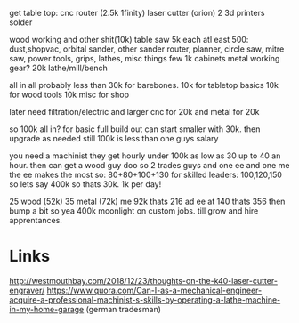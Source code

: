get table top:
cnc router (2.5k 1finity)
laser cutter (orion)
2 3d printers
solder


wood working and other shit(10k)
    table saw 5k
    each atl east 500:
    dust,shopvac, orbital sander, other sander
    router, planner, circle saw, mitre saw, power tools, 
    grips, lathes, misc things
    few 1k cabinets
metal working gear?
20k lathe/mill/bench

all in all probably less than 30k for barebones.
10k for tabletop basics
10k for wood tools
10k misc for shop



later need filtration/electric
and larger cnc for 20k
and metal for 20k

so 100k all in? for basic full build out
can start smaller with 30k. then upgrade as needed
still 100k is less than one guys salary

you need a machinist they get hourly under 100k 
as low as 30 up to 40 an hour.
then can get a wood guy doo
so 2 trades guys
and one ee and one me
the ee makes the most so:
80+80+100+130
for skilled leaders:
100,120,150 so lets say 400k
so thats 30k. 1k per day!

25 wood (52k)
35 metal (72k)
me 92k
thats 216 ad ee at 140 thats 356 then bump a bit
so yea 400k
moonlight on custom jobs.
till grow and hire apprentances.


# Links
http://westmouthbay.com/2018/12/23/thoughts-on-the-k40-laser-cutter-engraver/
https://www.quora.com/Can-I-as-a-mechanical-engineer-acquire-a-professional-machinist-s-skills-by-operating-a-lathe-machine-in-my-home-garage (german tradesman)